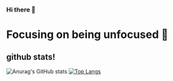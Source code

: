 ### Hi there 👋
# Focusing on being unfocused 🎯
## github stats!
![Anurag's GitHub stats](https://github-readme-stats.vercel.app/api?username=duckupus&count_private=true&theme=gruvbox)
[![Top Langs](https://github-readme-stats.vercel.app/api/top-langs/?username=duckupus&theme=gruvbox&layout=compact)](https://github.com/anuraghazra/github-readme-stats)

<!--
**duckupus/duckupus** is a ✨ _special_ ✨ repository because its `README.md` (this file) appears on your GitHub profile.

Here are some ideas to get you started:

- 🔭 I’m currently working on ...
- 🌱 I’m currently learning ...
- 👯 I’m looking to collaborate on ...
- 🤔 I’m looking for help with ...
- 💬 Ask me about ...
- 📫 How to reach me: ...
- 😄 Pronouns: ...
- ⚡ Fun fact: ...
-->

